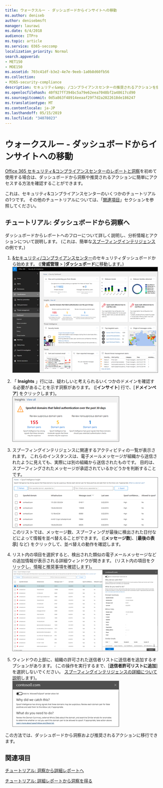 ```yaml
---
title: ウォークスルー - ダッシュボードからインサイトへの移動
ms.author: deniseb
author: denisebmsft
manager: laurawi
ms.date: 6/4/2018
audience: ITPro
ms.topic: article
ms.service: O365-seccomp
localization_priority: Normal
search.appverid:
- MET150
- MOE150
ms.assetid: 703c41df-b3e2-4e7e-9eeb-1a0b8d60fb56
ms.collection:
- M365-security-compliance
description: セキュリティ&amp; /コンプライアンスセンターの推奨されるアクションを使用して、ダッシュボードから洞察に移動する方法について説明します。
ms.openlocfilehash: 40f927ff394bc5a79e62eea7048bf2a48617cd90
ms.sourcegitcommit: 0d5a863f48914eeaaf29f7d2a2022618de186247
ms.translationtype: MT
ms.contentlocale: ja-JP
ms.lasthandoff: 05/15/2019
ms.locfileid: "34078023"
---
```

# <a name="walkthrough---from-a-dashboard-to-an-insight"></a>ウォークスルー - ダッシュボードからインサイトへの移動

[Office 365 セキュリティ&amp;コンプライアンスセンターのレポートと洞察](reports-and-insights-in-security-and-compliance.md)を初めて使用する場合は、ダッシュボードから洞察や推奨されるアクションに簡単にアクセスする方法を確認することができます。 
  
これは、セキュリティ&amp;コンプライアンスセンターのいくつかのチュートリアルの1つです。 その他のチュートリアルについては、「[関連項目](#related-topics)」セクションを参照してください。 
  
## <a name="walkthrough-from-a-dashboard-to-an-insight"></a>チュートリアル: ダッシュボードから洞察へ

ダッシュボードからレポートへのフローについて詳しく説明し、分析情報とアクションについて説明します。 (これは、簡単な[スプーフィングインテリジェンス](learn-about-spoof-intelligence.md)の例です。) 
  
1. [ &amp;セキュリティ/コンプライアンスセンター](https://protection.office.com)のセキュリティダッシュボードから始めます。 ([**脅威管理** \> ]**ダッシュボード**に移動します。)<br>![セキュリティ&amp; /コンプライアンスセンターで、[脅威管理\>ダッシュボード] を選択します。](media/05a38660-eb13-4960-a266-11809c453d95.png)<br>
  
2. 「 **Insights** 」行には、疑わしいと考えられるいくつかのドメインを確認する必要があることを示す洞察があります。 ([**インサイト**] 行で、[**ドメインペア**] をクリックします)。<br>![Insights の行に、潜在的なスプーフィングの問題を紹介します。](media/dd1d0cb3-3201-45d7-b41d-18a0944fe85d.png)<br>
  
3. スプーフィングインテリジェンスに関連するアクティビティの一覧が表示されます。 これらのインスタンスは、電子メールメッセージが組織から送信されたように見えても、実際には別の組織から送信されたものです。 目的は、スプーフィングされたメッセージが承認されているかどうかを判断することです。<br>![スプーフィングインテリジェンスの分析情報](media/a2e2b4fd-0c1e-499f-8401-cf3089da82fa.png)<br>このリストでは、メッセージ数、スプーフィングが最後に検出された日付などによって情報を並べ替えることができます。 ([**メッセージ数**]、[**最後の表示**] など) をクリックして、並べ替えの動作を確認します。 
    
4. リスト内の項目を選択すると、検出された類似の電子メールメッセージなどの追加情報が表示される詳細ウィンドウが開きます。 (リスト内の項目をクリックし、情報と推奨事項を確認します)。<br>![アイテムを選択すると詳細ウィンドウが開きます。](media/7ad1faa5-6ca2-474e-a609-eb275e0a8e59.png)<br>
  
5. ウィンドウの上部に、組織の許可された送信者リストに送信者を追加するオプションがあります。 (この操作を実行するまで、[**送信者許可リストに追加**] を選択しないでください。 [スプーフィングインテリジェンスの詳細について説明](learn-about-spoof-intelligence.md)します)。<br>![送信者を承認できる](media/caf0c20a-6047-486d-8060-5a229a3de49f.png)
  
この方法では、ダッシュボードから洞察および推奨されるアクションに移行できます。
  
## <a name="related-topics"></a>関連項目

[チュートリアル: 洞察から詳細レポートへ](from-an-insight-to-a-detailed-report.md)
  
[チュートリアル: 詳細レポートから洞察を得る](from-a-detailed-report-to-an-insight.md)
  

